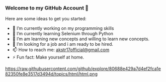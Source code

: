 ### Welcome to my GitHub Account 👋


Here are some ideas to get you started:

- 🔭 I’m currently working on my programming skills 
- 🌱 I’m currently learning Selenium through Python 
- 👯 I’m am learning new concepts and willing to learn new concepts.
- 🤔 I’m looking for a job and i am ready to be hired.
- 📫 How to reach me: akstr17official@gmail.com
- ⚡ Fun fact: Make yourself at home. 

https://raw.githubusercontent.com/github/explore/80688e429a7d4ef2fca1e82350fe8e3517d3494d/topics/html/html.png
